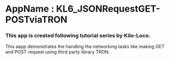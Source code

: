 # AppName : KL6_JSONRequestGET-POSTviaTRON
### This app is created following tutorial series by Kilo-Loco.
This aapp demonstrates the handling the networking tasks like making GET and POST request using third party library TRON.
